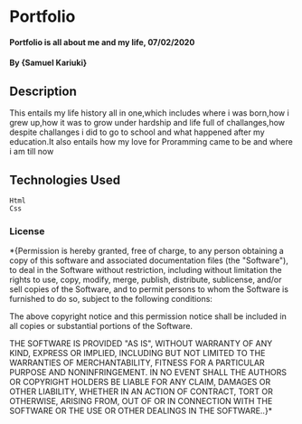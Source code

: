 # Portfolio
#### Portfolio is all about me and my life, 07/02/2020
#### By **{Samuel Kariuki}**
## Description
This entails my life history all in one,which includes where i was born,how i grew up,how it was to grow under hardship and life full of challanges,how despite challanges i did to go to school and what happened after my education.It also entails how my love for Proramming came to be and where i am till now
## Technologies Used
    Html
    Css
### License
*{Permission is hereby granted, free of charge, to any person obtaining a copy
of this software and associated documentation files (the "Software"), to deal
in the Software without restriction, including without limitation the rights
to use, copy, modify, merge, publish, distribute, sublicense, and/or sell
copies of the Software, and to permit persons to whom the Software is
furnished to do so, subject to the following conditions:

The above copyright notice and this permission notice shall be included in all
copies or substantial portions of the Software.

THE SOFTWARE IS PROVIDED "AS IS", WITHOUT WARRANTY OF ANY KIND, EXPRESS OR
IMPLIED, INCLUDING BUT NOT LIMITED TO THE WARRANTIES OF MERCHANTABILITY,
FITNESS FOR A PARTICULAR PURPOSE AND NONINFRINGEMENT. IN NO EVENT SHALL THE
AUTHORS OR COPYRIGHT HOLDERS BE LIABLE FOR ANY CLAIM, DAMAGES OR OTHER
LIABILITY, WHETHER IN AN ACTION OF CONTRACT, TORT OR OTHERWISE, ARISING FROM,
OUT OF OR IN CONNECTION WITH THE SOFTWARE OR THE USE OR OTHER DEALINGS IN THE
SOFTWARE..}*
 